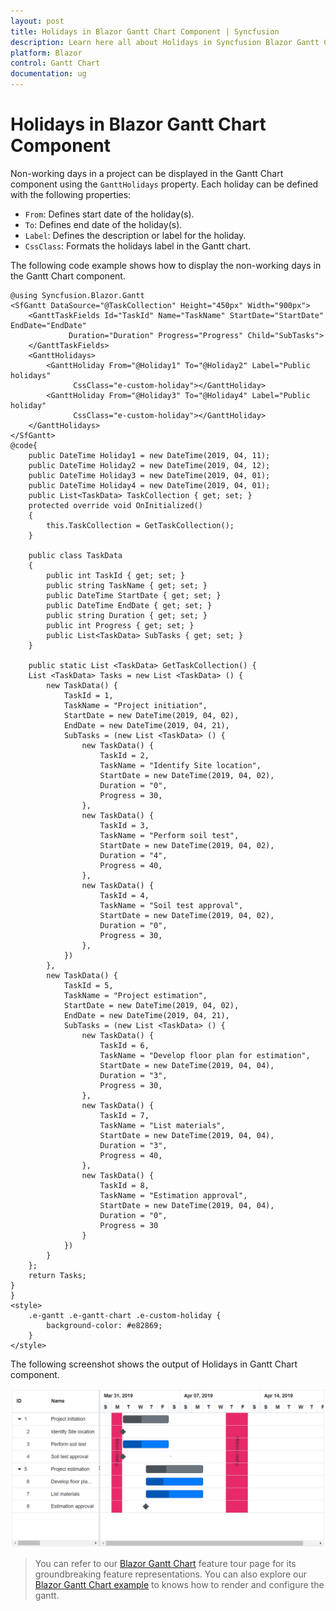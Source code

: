 ```yaml
---
layout: post
title: Holidays in Blazor Gantt Chart Component | Syncfusion
description: Learn here all about Holidays in Syncfusion Blazor Gantt Chart component and more.
platform: Blazor
control: Gantt Chart
documentation: ug
---
```


# Holidays in Blazor Gantt Chart Component

Non-working days in a project can be displayed in the Gantt Chart component using the `GanttHolidays` property. Each holiday can be defined with the following properties:

* `From`: Defines start date of the holiday(s).
* `To`: Defines end date of the holiday(s).
* `Label`: Defines the description or label for the holiday.
* `CssClass`: Formats the holidays label in the Gantt chart.

The following code example shows how to display the non-working days in the Gantt Chart component.

```cshtml
@using Syncfusion.Blazor.Gantt
<SfGantt DataSource="@TaskCollection" Height="450px" Width="900px">
    <GanttTaskFields Id="TaskId" Name="TaskName" StartDate="StartDate" EndDate="EndDate"
             Duration="Duration" Progress="Progress" Child="SubTasks">
    </GanttTaskFields>
    <GanttHolidays>
        <GanttHoliday From="@Holiday1" To="@Holiday2" Label="Public holidays"
              CssClass="e-custom-holiday"></GanttHoliday>
        <GanttHoliday From="@Holiday3" To="@Holiday4" Label="Public holiday"
              CssClass="e-custom-holiday"></GanttHoliday>
    </GanttHolidays>
</SfGantt>
@code{
    public DateTime Holiday1 = new DateTime(2019, 04, 11);
    public DateTime Holiday2 = new DateTime(2019, 04, 12);
    public DateTime Holiday3 = new DateTime(2019, 04, 01);
    public DateTime Holiday4 = new DateTime(2019, 04, 01);
    public List<TaskData> TaskCollection { get; set; }
    protected override void OnInitialized()
    {
        this.TaskCollection = GetTaskCollection();
    }

    public class TaskData
    {
        public int TaskId { get; set; }
        public string TaskName { get; set; }
        public DateTime StartDate { get; set; }
        public DateTime EndDate { get; set; }
        public string Duration { get; set; }
        public int Progress { get; set; }
        public List<TaskData> SubTasks { get; set; }
    }

    public static List <TaskData> GetTaskCollection() {
    List <TaskData> Tasks = new List <TaskData> () {
        new TaskData() {
            TaskId = 1,
            TaskName = "Project initiation",
            StartDate = new DateTime(2019, 04, 02),
            EndDate = new DateTime(2019, 04, 21),
            SubTasks = (new List <TaskData> () {
                new TaskData() {
                    TaskId = 2,
                    TaskName = "Identify Site location",
                    StartDate = new DateTime(2019, 04, 02),
                    Duration = "0",
                    Progress = 30,
                },
                new TaskData() {
                    TaskId = 3,
                    TaskName = "Perform soil test",
                    StartDate = new DateTime(2019, 04, 02),
                    Duration = "4",
                    Progress = 40,
                },
                new TaskData() {
                    TaskId = 4,
                    TaskName = "Soil test approval",
                    StartDate = new DateTime(2019, 04, 02),
                    Duration = "0",
                    Progress = 30,
                },
            })
        },
        new TaskData() {
            TaskId = 5,
            TaskName = "Project estimation",
            StartDate = new DateTime(2019, 04, 02),
            EndDate = new DateTime(2019, 04, 21),
            SubTasks = (new List <TaskData> () {
                new TaskData() {
                    TaskId = 6,
                    TaskName = "Develop floor plan for estimation",
                    StartDate = new DateTime(2019, 04, 04),
                    Duration = "3",
                    Progress = 30,
                },
                new TaskData() {
                    TaskId = 7,
                    TaskName = "List materials",
                    StartDate = new DateTime(2019, 04, 04),
                    Duration = "3",
                    Progress = 40,
                },
                new TaskData() {
                    TaskId = 8,
                    TaskName = "Estimation approval",
                    StartDate = new DateTime(2019, 04, 04),
                    Duration = "0",
                    Progress = 30
                }
            })
        }
    };
    return Tasks;
}
}
<style>
    .e-gantt .e-gantt-chart .e-custom-holiday {
        background-color: #e82869;
    }
</style>
```

The following screenshot shows the output of Holidays in Gantt Chart component.

![Alt text](images/holidays.png)

> You can refer to our [Blazor Gantt Chart](https://www.syncfusion.com/blazor-components/blazor-gantt-chart) feature tour page for its groundbreaking feature representations. You can also explore our [Blazor Gantt Chart example](https://blazor.syncfusion.com/demos/gantt-chart/default-functionalities?theme=bootstrap4) to knows how to render and configure the gantt.